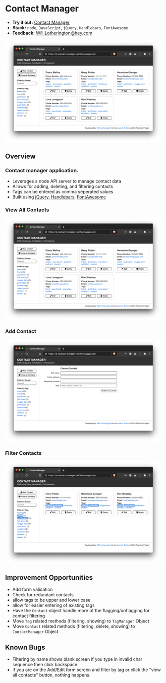 # Contact Manager

* **Try it out:** [Contact Manager](https://ls-contact-manager-will.herokuapp.com/)
* **Stack:** `node`, `JavaScript`, `jQuery`, `Handlebars`, `FontAwesome`
* **Feedback:** [Will.Lotherington@hey.com](mailto:will.lotherington@hey.com)

![](public/images/overview.png)

## Overview
### Contact manager application.
* Leverages a node API server to manage contact data
* Allows for adding, deleting, and filtering contacts
* Tags can be entered as comma seperated values
* Built using [jQuery](https://jquery.com/), [Handlebars](https://handlebarsjs.com/), [FontAwesome](https://fontawesome.com/)

### View All Contacts
![](public/images/overview.png)

### Add Contact
![](public/images/add.png)

### Filter Contacts
![](public/images/filter.png)

## Improvement Opportunities
* Add form validation
* Check for redundant contacts
* allow tags to be upper and lower case
* allow for easier entering of existing tags
* Have the ```Contact``` object handle more of the flagging/unflagging for contact filtering
* Move ```Tag``` related methods (filtering, showing) to ```TagManager``` Object
* Move ```Contact``` related methods (filtering, delete, showing) to ```ContactManager``` Object

## Known Bugs
* Filtering by name shows blank screen if you type in invalid char sequence then click backspace
* If you are on the Add/Edit form screen and filter by tag or click the "view all contacts" button, nothing happens.